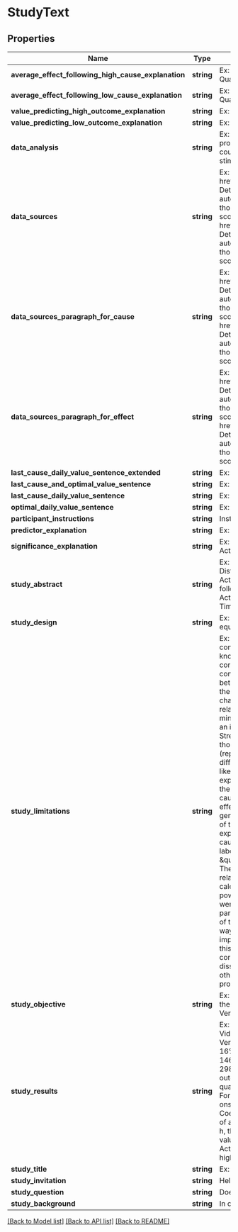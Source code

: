 # StudyText

## Properties
Name | Type | Description | Notes
------------ | ------------- | ------------- | -------------
**average_effect_following_high_cause_explanation** | **string** | Ex: Overall Mood is 3.55/5 (15% higher) on average after days with around 4.19/5 Sleep Quality | [optional] 
**average_effect_following_low_cause_explanation** | **string** | Ex: Overall Mood is 2.65/5 (14% lower) on average after days with around 1.97/5 Sleep Quality | [optional] 
**value_predicting_high_outcome_explanation** | **string** | Ex: Overall Mood, on average, 17% higher after around 4.14/5 Sleep Quality | [optional] 
**value_predicting_low_outcome_explanation** | **string** | Ex: Overall Mood, on average, 11% lower after around 3.03/5 Sleep Quality | [optional] 
**data_analysis** | **string** | Ex: It was assumed that 0 hours would pass before a change in Very Distracting Time would produce an observable change in Video Activities.  It was assumed that Very Distracting Time could produce an observable change in Video Activities for as much as 7 days after the stimulus event. | [optional] 
**data_sources** | **string** | Ex: Very Distracting Time data was primarily collected using &lt;a href&#x3D;\&quot;https://www.rescuetime.com/rp/quantimodo/plans\&quot;&gt;RescueTime&lt;/a&gt;. Detailed reports show which applications and websites you spent time on. Activities are automatically grouped into pre-defined categories with built-in productivity scores covering thousands of websites and applications. You can customize categories and productivity scores to meet your needs.&lt;br&gt;Video Activities data was primarily collected using &lt;a href&#x3D;\&quot;https://www.rescuetime.com/rp/quantimodo/plans\&quot;&gt;RescueTime&lt;/a&gt;. Detailed reports show which applications and websites you spent time on. Activities are automatically grouped into pre-defined categories with built-in productivity scores covering thousands of websites and applications. You can customize categories and productivity scores to meet your needs. | [optional] 
**data_sources_paragraph_for_cause** | **string** | Ex: Very Distracting Time data was primarily collected using &lt;a href&#x3D;\&quot;https://www.rescuetime.com/rp/quantimodo/plans\&quot;&gt;RescueTime&lt;/a&gt;. Detailed reports show which applications and websites you spent time on. Activities are automatically grouped into pre-defined categories with built-in productivity scores covering thousands of websites and applications. You can customize categories and productivity scores to meet your needs.&lt;br&gt;Video Activities data was primarily collected using &lt;a href&#x3D;\&quot;https://www.rescuetime.com/rp/quantimodo/plans\&quot;&gt;RescueTime&lt;/a&gt;. Detailed reports show which applications and websites you spent time on. Activities are automatically grouped into pre-defined categories with built-in productivity scores covering thousands of websites and applications. You can customize categories and productivity scores to meet your needs. | [optional] 
**data_sources_paragraph_for_effect** | **string** | Ex: Very Distracting Time data was primarily collected using &lt;a href&#x3D;\&quot;https://www.rescuetime.com/rp/quantimodo/plans\&quot;&gt;RescueTime&lt;/a&gt;. Detailed reports show which applications and websites you spent time on. Activities are automatically grouped into pre-defined categories with built-in productivity scores covering thousands of websites and applications. You can customize categories and productivity scores to meet your needs.&lt;br&gt;Video Activities data was primarily collected using &lt;a href&#x3D;\&quot;https://www.rescuetime.com/rp/quantimodo/plans\&quot;&gt;RescueTime&lt;/a&gt;. Detailed reports show which applications and websites you spent time on. Activities are automatically grouped into pre-defined categories with built-in productivity scores covering thousands of websites and applications. You can customize categories and productivity scores to meet your needs. | [optional] 
**last_cause_daily_value_sentence_extended** | **string** | Ex: Sleep Quality Predicts Higher Overall Mood | [optional] 
**last_cause_and_optimal_value_sentence** | **string** | Ex: Sleep Quality Predicts Higher Overall Mood | [optional] 
**last_cause_daily_value_sentence** | **string** | Ex: Sleep Quality Predicts Higher Overall Mood | [optional] 
**optimal_daily_value_sentence** | **string** | Ex: Sleep Quality Predicts Higher Overall Mood | [optional] 
**participant_instructions** | **string** | Instructions for study participation | [optional] 
**predictor_explanation** | **string** | Ex: Sleep Quality Predicts Higher Overall Mood | [optional] 
**significance_explanation** | **string** | Ex: Using a two-tailed t-test with alpha &#x3D; 0.05, it was determined that the change in Video Activities is statistically significant at 95% confidence interval. | [optional] 
**study_abstract** | **string** | Ex: Aggregated data from 21 suggests with a low degree of confidence (p&#x3D;0.097) that Very Distracting Time has a moderately positive predictive relationship (R&#x3D;0.354) with Video Activities  (Activity).  The highest quartile of Video Activities measurements were observed following an average 2.03h Very Distracting Timeper day.  The lowest quartile of Video Activities  measurements were observed following an average 1.04h Very Distracting Timeper day. | 
**study_design** | **string** | Ex: This study is based on data donated by  21 QuantiModo users. Thus, the study design is equivalent to the aggregation of 21 separate n&#x3D;1 observational natural experiments. | 
**study_limitations** | **string** | Ex: As with any human experiment, it was impossible to control for all potentially confounding variables.             Correlation does not necessarily imply correlation.  We can never know for sure if one factor is definitely the cause of an outcome.             However, lack of correlation definitely implies the lack of a causal relationship.  Hence, we can with great             confidence rule out non-existent relationships. For instance, if we discover no relationship between mood             and an antidepressant this information is just as or even more valuable than the discovery that there is a relationship.             &lt;br&gt;             &lt;br&gt;             We can also take advantage of several characteristics of time series data from many subjects  to infer the likelihood of a causal relationship if we do find a correlational relationship.             The criteria for causation are a group of minimal conditions necessary to provide adequate evidence of a causal relationship between an incidence and a possible consequence.             The list of the criteria is as follows:             &lt;br&gt;             1. Strength (effect size): A small association does not mean that there is not a causal effect, though the larger the association, the more likely that it is causal.             &lt;br&gt;             2. Consistency (reproducibility): Consistent findings observed by different persons in different places with different samples strengthens the likelihood of an effect.             &lt;br&gt;             3. Specificity: Causation is likely if a very specific population at a specific site and disease with no other likely explanation. The more specific an association between a factor and an effect is, the bigger the probability of a causal relationship.             &lt;br&gt;             4. Temporality: The effect has to occur after the cause (and if there is an expected delay between the cause and expected effect, then the effect must occur after that delay).             &lt;br&gt;             5. Biological gradient: Greater exposure should generally lead to greater incidence of the effect. However, in some cases, the mere presence of the factor can trigger the effect. In other cases, an inverse proportion is observed: greater exposure leads to lower incidence.             &lt;br&gt;             6. Plausibility: A plausible mechanism between cause and effect is helpful.             &lt;br&gt;             7. Coherence: Coherence between epidemiological and laboratory findings increases the likelihood of an effect.             &lt;br&gt;             8. Experiment: \&quot;Occasionally it is possible to appeal to experimental evidence\&quot;.             &lt;br&gt;             9. Analogy: The effect of similar factors may be considered.             &lt;br&gt;             &lt;br&gt;              The confidence in a causal relationship is bolstered by the fact that time-precedence was taken into account in all calculations. Furthermore, in accordance with the law of large numbers (LLN), the predictive power and accuracy of these results will continually grow over time.  146 paired data points were used in this analysis.   Assuming that the relationship is merely coincidental, as the participant independently modifies their Very Distracting Time values, the observed strength of the relationship will decline until it is below the threshold of significance.  To it another way, in the case that we do find a spurious correlation, suggesting that banana intake improves mood for instance,             one will likely increase their banana intake.  Due to the fact that this correlation is spurious, it is unlikely             that you will see a continued and persistent corresponding increase in mood.  So over time, the spurious correlation will             naturally dissipate.Furthermore, it will be very enlightening to aggregate this data with the data from other participants  with similar genetic, diseasomic, environmentomic, and demographic profiles. | 
**study_objective** | **string** | Ex: The objective of this study is to determine the nature of the relationship (if any) between the Very Distracting Time and the Video Activities. Additionally, we attempt to determine the Very Distracting Time values most likely to produce optimal Video Activities values. | 
**study_results** | **string** | Ex: This analysis suggests that higher Very Distracting Time generally predicts negative Video Activities (p &#x3D; 0.097). Video Activities is, on average, 36%  higher after around 2.03 Very Distracting Time.  After an onset delay of 168 hours, Video Activities is, on average, 16%  lower than its average over the 168 hours following around 1.04 Very Distracting Time.  146 data points were used in this analysis.  The value for Very Distracting Time changed 2984 times, effectively running 1492 separate natural experiments. The top quartile outcome values are preceded by an average 2.03 h of Very Distracting Time.  The bottom quartile outcome values are preceded by an average 1.04 h of Very Distracting Time.  Forward Pearson Correlation Coefficient was 0.354 (p&#x3D;0.097, 95% CI -0.437 to 1.144 onset delay &#x3D; 0 hours, duration of action &#x3D; 168 hours) .  The Reverse Pearson Correlation Coefficient was 0.208 (P&#x3D;0.097, 95% CI -0.583 to 0.998, onset delay &#x3D; -0 hours, duration of action &#x3D; -168 hours). When the Very Distracting Time value is closer to 2.03 h than 1.04 h, the Video Activities value which follows is, on average, 36% percent higher than its typical value.  When the Very Distracting Time value is closer to 1.04 h than 2.03 h, the Video Activities value which follows is 0% lower than its typical value.  Video Activities is 5 h (67% higher) on average after days with around 5 h Very Distracting Time | 
**study_title** | **string** | Ex: N1 Study: Very Distracting Time Predicts Negative Video Activities | 
**study_invitation** | **string** | Help us determine if Remeron affects Overall Mood! | [optional] 
**study_question** | **string** | Does Remeron affect Overall Mood? | [optional] 
**study_background** | **string** | In order to reduce suffering through the advancement of human knowledge... | [optional] 

[[Back to Model list]](../README.md#documentation-for-models) [[Back to API list]](../README.md#documentation-for-api-endpoints) [[Back to README]](../README.md)



